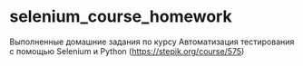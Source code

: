 # selenium_course_homework
Выполненные домашние задания по курсу Автоматизация тестирования с помощью Selenium и Python (https://stepik.org/course/575)
